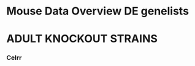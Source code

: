 Mouse Data Overview DE genelists 
========================================================




# ADULT KNOCKOUT STRAINS 

### Celrr




































































































